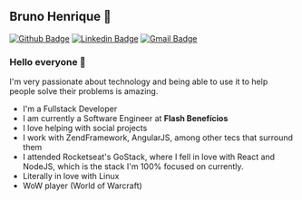## Bruno Henrique 👨‍
[![Github Badge](https://img.shields.io/badge/-Github-000?style=flat-square&logo=Github&logoColor=white&link=https://github.com/brunoJSX)](https://github.com/brunoJSX)
[![Linkedin Badge](https://img.shields.io/badge/-LinkedIn-blue?style=flat-square&logo=Linkedin&logoColor=white&link=https://www.linkedin.com/in/brunojsx)](https://www.linkedin.com/in/brunojsx)
[![Gmail Badge](https://img.shields.io/badge/-Gmail-c14438?style=flat-square&logo=Gmail&logoColor=white&link=mailto:bruno28dpvat@gmail.com)](mailto:bruno28dpvat@gmail.com) 

### Hello everyone :purple_heart:
I'm very passionate about technology and being able to use it to help people solve their problems is amazing.

- I'm a Fullstack Developer
- I am currently a Software Engineer at **Flash Benefícios**
- I love helping with social projects
- I work with ZendFramework, AngularJS, among other tecs that surround them
- I attended Rocketseat's GoStack, where I fell in love with React and NodeJS, which is the stack I'm 100% focused on currently.
- Literally in love with Linux
- WoW player (World of Warcraft)
